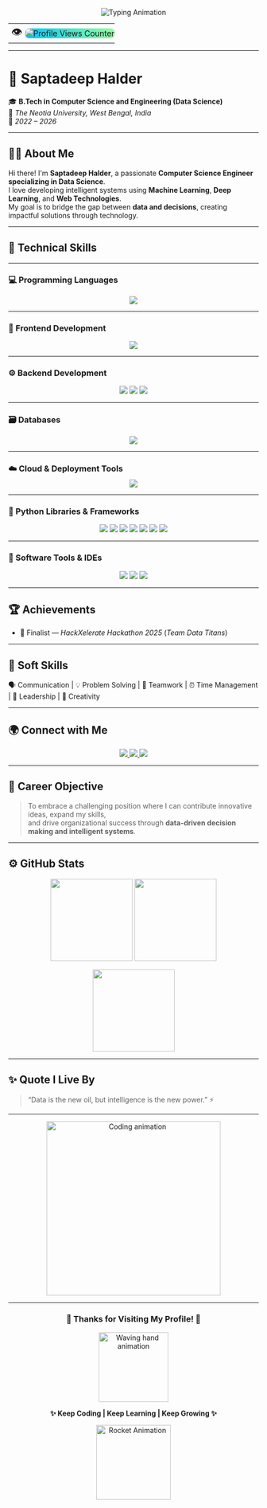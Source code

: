 <!-- PROFILE HEADER -->
<p align="center">
  <img src="https://readme-typing-svg.herokuapp.com?font=Poppins&weight=600&size=28&pause=1000&color=00BFFF&center=true&vCenter=true&width=700&lines=👋+Hi,+I'm+Saptadeep+Halder;Aspiring+Data+Scientist+💻;Machine+Learning+%7C+Deep+Learning+Enthusiast+🤖;Full+Stack+Developer+🌐;Passionate+about+AI+%26+Innovation+🚀" alt="Typing Animation" />
</p>

<p align="center">
  <table align="center" cellpadding="0" cellspacing="0" style="border-collapse: collapse; margin: 0 auto;">
    <tr>
      <td valign="middle" style="font-size:22px; padding: 0 6px;">👁️</td>
      <td valign="middle" style="padding: 0;">
        <img src="https://komarev.com/ghpvc/?username=saptads14&label=Profile+Views&style=for-the-badge&color=gradient" alt="Profile Views Counter" style="border-radius:8px; background: linear-gradient(90deg,#00C9FF,#92FE9D);" />
      </td>
    </tr>
  </table>
</p>

---

# 🫠 **Saptadeep Halder**
🎓 **B.Tech in Computer Science and Engineering (Data Science)**  
📍 *The Neotia University, West Bengal, India*  
📅 *2022 – 2026*  

---

## 👨‍💻 **About Me**
Hi there! I'm **Saptadeep Halder**, a passionate **Computer Science Engineer specializing in Data Science**.  
I love developing intelligent systems using **Machine Learning**, **Deep Learning**, and **Web Technologies**.  
My goal is to bridge the gap between **data and decisions**, creating impactful solutions through technology.  

---

## 🧠 **Technical Skills**

---

### 💻 Programming Languages  
<p align="center">
  <img src="https://skillicons.dev/icons?i=python,java,r,c,html,css,javascript,sql" />
</p>

---

### 🎨 Frontend Development  
<p align="center">
  <img src="https://skillicons.dev/icons?i=html,css,bootstrap,js" />
</p>

---

### ⚙️ Backend Development  
<p align="center">
  <img src="https://skillicons.dev/icons?i=django,flask" />
  <img src="https://img.shields.io/badge/REST_API-FF6B6B?style=for-the-badge&logo=fastapi&logoColor=white" />
  <img src="https://img.shields.io/badge/WebSocket-0078D7?style=for-the-badge&logo=websocket&logoColor=white" />
</p>

---

### 🗃️ Databases  
<p align="center">
  <img src="https://skillicons.dev/icons?i=postgresql,sqlite,mysql" />
</p>

---


### ☁️ Cloud & Deployment Tools  
<p align="center" style="margin-top: -10px;">
  <img src="https://skillicons.dev/icons?i=aws,vercel,streamlit,github,docker" />
</p>


---

### 🧩 Python Libraries & Frameworks  
<p align="center">
  <img src="https://img.shields.io/badge/NumPy-013243?style=for-the-badge&logo=numpy&logoColor=white" />
  <img src="https://img.shields.io/badge/Pandas-150458?style=for-the-badge&logo=pandas&logoColor=white" />
  <img src="https://img.shields.io/badge/Matplotlib-003366?style=for-the-badge&logo=plotly&logoColor=white" />
  <img src="https://img.shields.io/badge/Seaborn-3C5280?style=for-the-badge" />
  <img src="https://img.shields.io/badge/Scikit--Learn-F7931E?style=for-the-badge&logo=scikit-learn&logoColor=white" />
  <img src="https://img.shields.io/badge/TensorFlow-FF6F00?style=for-the-badge&logo=tensorflow&logoColor=white" />
  <img src="https://img.shields.io/badge/PyTorch-EE4C2C?style=for-the-badge&logo=pytorch&logoColor=white" />
</p>

---

### 🧰 Software Tools & IDEs  
<p align="center">
  <img src="https://skillicons.dev/icons?i=git,github,vscode,anaconda" />
  <img src="https://img.shields.io/badge/Jupyter-F37626?style=for-the-badge&logo=jupyter&logoColor=white" />
  <img src="https://img.shields.io/badge/Google_Colab-F9AB00?style=for-the-badge&logo=googlecolab&logoColor=white" />
</p>

---

## 🏆 **Achievements**
- 🥈 Finalist — *HackXelerate Hackathon 2025* (*Team Data Titans*)  

---

## 💬 **Soft Skills**
🗣️ Communication | 💡 Problem Solving | 🤝 Teamwork | ⏰ Time Management | 👑 Leadership | 🎨 Creativity  

---

## 🌍 **Connect with Me**

<p align="center">
  <a href="mailto:saptadeephalder2004@gmail.com">
    <img src="https://img.shields.io/badge/Gmail-D14836?style=for-the-badge&logo=gmail&logoColor=white" />
  </a>
  <a href="https://www.linkedin.com/in/saptadeep-halder04/">
    <img src="https://img.shields.io/badge/LinkedIn-0077B5?style=for-the-badge&logo=linkedin&logoColor=white" />
  </a>
  <a href="https://github.com/saptads14">
    <img src="https://img.shields.io/badge/GitHub-000000?style=for-the-badge&logo=github&logoColor=white" />
  </a>
</p>

---

## 🧾 **Career Objective**
> To embrace a challenging position where I can contribute innovative ideas, expand my skills,  
> and drive organizational success through **data-driven decision making and intelligent systems**.

---

## ⚙️ **GitHub Stats**

<p align="center">
  <img src="https://github-readme-stats.vercel.app/api?username=saptads14&show_icons=true&theme=radical&hide_border=false&bg_color=0D1117&title_color=00FFFF&icon_color=00FFFF" height="165" />
  <img src="https://github-readme-streak-stats.herokuapp.com?user=saptads14&theme=radical&hide_border=false&background=0D1117&ring=00FFFF&fire=00FFFF&currStreakLabel=00FFFF" height="165" />
</p>

<p align="center">
  <img src="https://github-readme-stats.vercel.app/api/top-langs/?username=saptads14&theme=radical&layout=donut&langs_count=8&hide_border=false" height="165" />
</p>

---

## ✨ **Quote I Live By**
> “Data is the new oil, but intelligence is the new power.” ⚡  

---

<p align="center">
  <img src="https://raw.githubusercontent.com/abhisheknaiidu/abhisheknaiidu/master/code.gif" width="350" alt="Coding animation"/>
</p>

---

<h3 align="center">🤝 Thanks for Visiting My Profile! 🤝</h3>
<p align="center">
  <img src="https://media.giphy.com/media/v1.Y2lkPTc5MGI3NjExOHhsOTQ1d2tjdWZwN3JhczhkcDNsM2o4YjdjOTZyNGRrbTNvdTBmZCZlcD12MV9naWZzX3NlYXJjaCZjdD1n/l46Cy1rHbQ92uuLXa/giphy.gif" width="140" alt="Waving hand animation" />
</p>

<p align="center">
  <b>✨ Keep Coding | Keep Learning | Keep Growing ✨</b>
</p>

<p align="center">
  <img src="https://media.giphy.com/media/xT9IgzoKnwFNmISR8I/giphy.gif" width="150" alt="Rocket Animation"/>
</p>
